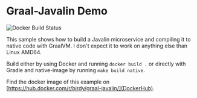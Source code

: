 # Graal-Javalin Demo
![Docker Build Status](https://img.shields.io/docker/build/birdy/graal-javalin.svg)

This sample shows how to build a Javalin microservice and compiling it to native code with GraalVM. I don't expect it to work on anything else than Linux AMD64.

Build either by using Docker and running `docker build .` or directly with Gradle and native-image by running `make build native`.

Find the docker image of this example on [https://hub.docker.com/r/birdy/graal-javalin/](DockerHub).
